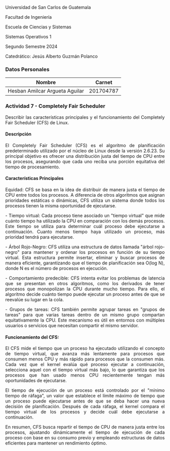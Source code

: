 <p> Universidad de San Carlos de Guatemala </p>
<p> Facultad de Ingeniería </p> 
<p> Escuela de Ciencias y Sistemas </p>
<p> Sistemas Operativos 1 </p>
<p> Segundo Semestre 2024 </p>
<p> Catedrático: Jesús Alberto Guzmán Polanco </p>

### Datos Personales
Nombre                              | Carnet
----------------------------------- | -------------
Hesban Amilcar Argueta Aguilar      | 201704787

### Actividad 7 - Completely Fair Scheduler

<p style="text-align: justify;">
Describir las características principales y el funcionamiento del Completely Fair Scheduler (CFS) de Linux. 
</p>

#### **Descripción**

<p style="text-align: justify;">
El Completely Fair Scheduler (CFS) es el algoritmo de planificación predeterminado utilizado por el núcleo de Linux desde la versión 2.6.23. Su principal objetivo es ofrecer una distribución justa del tiempo de CPU entre los procesos, asegurando que cada uno reciba una porción equitativa del tiempo de procesamiento.
</p>

#### **Características Principales**

<p style="text-align: justify;">
Equidad: CFS se basa en la idea de distribuir de manera justa el tiempo de CPU entre todos los procesos. A diferencia de otros algoritmos que asignan prioridades estáticas o dinámicas, CFS utiliza un sistema donde todos los procesos tienen la misma oportunidad de ejecutarse.
</p>

<p style="text-align: justify;">
- Tiempo virtual: Cada proceso tiene asociado un "tiempo virtual" que mide cuánto tiempo ha utilizado la CPU en comparación con los demás procesos. Este tiempo se utiliza para determinar cuál proceso debe ejecutarse a continuación. Cuanto menos tiempo haya utilizado un proceso, más prioridad tendrá para ejecutarse.
</p>

<p style="text-align: justify;">
- Árbol Rojo-Negro: CFS utiliza una estructura de datos llamada "árbol rojo-negro" para mantener y ordenar los procesos en función de su tiempo virtual. Esta estructura permite insertar, eliminar y buscar procesos de manera eficiente, garantizando que el tiempo de planificación sea O(log N), donde N es el número de procesos en ejecución.
</p>

<p style="text-align: justify;">
- Comportamiento predecible: CFS intenta evitar los problemas de latencia que se presentan en otros algoritmos, como los derivados de tener procesos que monopolizan la CPU durante mucho tiempo. Para ello, el algoritmo decide cuánto tiempo puede ejecutar un proceso antes de que se reevalúe su lugar en la cola.
</p>

<p style="text-align: justify;">
- Grupos de tareas: CFS también permite agrupar tareas en "grupos de tareas" para que varias tareas dentro de un mismo grupo compartan equitativamente la CPU. Este mecanismo es útil en entornos con múltiples usuarios o servicios que necesitan compartir el mismo servidor.
</p>

#### Funcionamiento del CFS:

<p style="text-align: justify;">
El CFS mide el tiempo que un proceso ha ejecutado utilizando el concepto de tiempo virtual, que avanza más lentamente para procesos que consumen menos CPU y más rápido para procesos que la consumen más. Cada vez que el kernel evalúa qué proceso ejecutar a continuación, selecciona aquel con el tiempo virtual más bajo, lo que garantiza que los procesos que han usado menos CPU recientemente tengan más oportunidades de ejecutarse.
</p>

<p style="text-align: justify;">
El tiempo de ejecución de un proceso está controlado por el "mínimo tiempo de ráfaga", un valor que establece el límite máximo de tiempo que un proceso puede ejecutarse antes de que se deba hacer una nueva decisión de planificación. Después de cada ráfaga, el kernel compara el tiempo virtual de los procesos y decide cuál debe ejecutarse a continuación.
</p>

<p style="text-align: justify;">
En resumen, CFS busca repartir el tiempo de CPU de manera justa entre los procesos, ajustando dinámicamente el tiempo de ejecución de cada proceso con base en su consumo previo y empleando estructuras de datos eficientes para mantener un rendimiento óptimo.
</p>